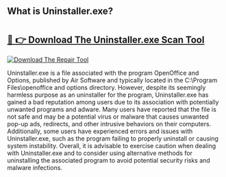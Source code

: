 ## What is Uninstaller.exe? 

# <h2><a href="https://exedetect.com/download.php?Uninstaller.exe">🔗 👉 Download The Uninstaller.exe Scan Tool</a></h2>

[![Download The Repair Tool](https://exedetect.com/download-button.jpg)](https://exedetect.com/download.php?Uninstaller.exe)

Uninstaller.exe is a file associated with the program OpenOffice and Options, published by Air Software and typically located in the C:\Program Files\openoffice and options directory. However, despite its seemingly harmless purpose as an uninstaller for the program, Uninstaller.exe has gained a bad reputation among users due to its association with potentially unwanted programs and adware. Many users have reported that the file is not safe and may be a potential virus or malware that causes unwanted pop-up ads, redirects, and other intrusive behaviors on their computers. Additionally, some users have experienced errors and issues with Uninstaller.exe, such as the program failing to properly uninstall or causing system instability. Overall, it is advisable to exercise caution when dealing with Uninstaller.exe and to consider using alternative methods for uninstalling the associated program to avoid potential security risks and malware infections.